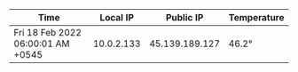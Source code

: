 | Time     | Local IP | Public IP | Temperature |
| ----------- | ----------- | ----------- | ----------- |
| Fri 18 Feb 2022 06:00:01 AM +0545      | 10.0.2.133     | 45.139.189.127  | 46.2° |
